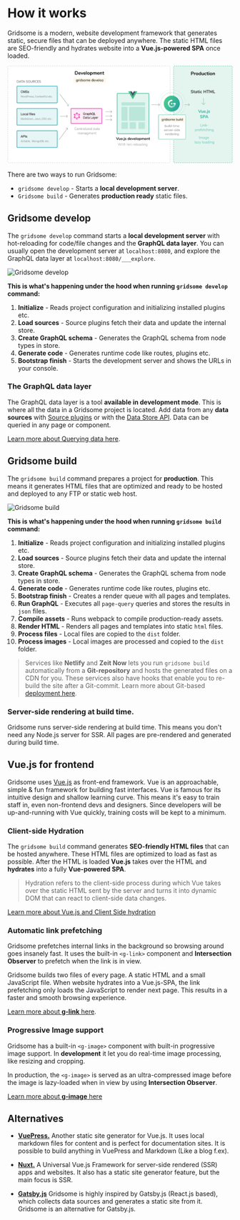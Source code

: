 # How it works

Gridsome is a modern, website development framework that generates static, secure files that can be deployed anywhere. The static HTML files are SEO-friendly and hydrates website into a <strong>Vue.js-powered SPA</strong> once loaded.

![How it works](./images/how-it-works.png)

There are two ways to run Gridsome:

- `gridsome develop` - Starts a **local development server**.
- `Gridsome build` - Generates **production ready** static files.


## Gridsome develop

The `gridsome develop` command starts a **local development server** with hot-reloading for code/file changes and the **GraphQL data layer**. You can usually open the development server at `localhost:8080`, and explore the GraphQL data layer at `localhost:8080/___explore`.

![Gridsome develop](./images/gridsome-develop.gif)

**This is what's happening under the hood when running `gridsome develop` command:**

1. **Initialize** - Reads project configuration and initializing installed plugins etc.
2. **Load sources** - Source plugins fetch their data and update the internal store.
3. **Create GraphQL schema** - Generates the GraphQL schema from node types in store.
4. **Generate code** - Generates runtime code like routes, plugins etc.
5. **Bootstrap finish** - Starts the development server and shows the URLs in your console.

### The GraphQL data layer
The GraphQL data layer is a tool **available in development mode**. This is where all the data in a Gridsome project is located. Add data from any **data sources** with [Source plugins](/plugins) or with the [Data Store API](/docs/data-store-api). Data can be queried in any page or component.

[Learn more about Querying data here](/docs/data-query-data).


## Gridsome build

The `gridsome build` command prepares a project for **production**. This means it generates HTML files that are optimized and ready to be hosted and deployed to any FTP or static web host.

![Gridsome build](./images/gridsome-build.gif)

**This is what's happening under the hood when running `gridsome build` command:**

1. **Initialize** - Reads project configuration and initializing installed plugins etc.
2. **Load sources** - Source plugins fetch their data and update the internal store.
3. **Create GraphQL schema** - Generates the GraphQL schema from node types in store.
4. **Generate code** - Generates runtime code like routes, plugins etc.
5. **Bootstrap finish** - Creates a render queue with all pages and templates.
6. **Run GraphQL** - Executes all `page-query` queries and stores the results in `json` files.
7. **Compile assets** - Runs webpack to compile production-ready assets.
8. **Render HTML** - Renders all pages and templates into static `html` files.
9. **Process files** - Local files are copied to the `dist` folder.
10. **Process images** - Local images are processed and copied to the `dist` folder.


> Services like **Netlify** and **Zeit Now** lets you run `gridsome build` automatically from a **Git-repository** and hosts the generated files on a CDN for you. These services also have hooks that enable you to re-build the site after a Git-commit. Learn more about Git-based [deployment here](/docs/deployment).

### Server-side rendering at build time.
Gridsome runs server-side rendering at build time. This means you don't need any Node.js server for SSR. All pages are pre-rendered and generated during build time.


## Vue.js for frontend

Gridsome uses [Vue.js](https://vuejs.org/) as front-end framework. Vue is an approachable, simple & fun framework for building fast interfaces. Vue is famous for its intuitive design and shallow learning curve. This means it's easy to train staff in, even non-frontend devs and designers. Since developers will be up-and-running with Vue quickly, training costs will be kept to a minimum.


### Client-side Hydration
The `gridsome build` command generates **SEO-friendly HTML files** that can be hosted anywhere. These HTML files are optimized to load as fast as possible. After the HTML is loaded **Vue.js** takes over the HTML and **hydrates** into a fully **Vue-powered SPA**.

>  Hydration refers to the client-side process during which Vue takes over the static HTML sent by the server and turns it into dynamic DOM that can react to client-side data changes.

[Learn more about Vue.js and Client Side hydration](https://ssr.vuejs.org/guide/hydration.html)


### Automatic link prefetching
Gridsome prefetches internal links in the background so browsing around goes insanely fast. It uses the built-in `<g-link>` component and **Intersection Observer** to prefetch when the link is in view. 

Gridsome builds two files of every page. A static HTML and a small JavaScript file. When website hydrates into a Vue.js-SPA, the link prefetching only loads the JavaScript to render next page. This results in a faster and smooth browsing experience.

[Learn more about **g-link** here](/docs/linking).

### Progressive Image support
Gridsome has a built-in `<g-image>` component with built-in progressive image support. In **development** it let you do real-time image processing, like resizing and cropping.

In production, the `<g-image>` is served as an ultra-compressed image before the image is lazy-loaded when in view by using **Intersection Observer**.

[Learn more about **g-image** here](/docs/images)


## Alternatives

-    **[VuePress.](https://vuepress.vuejs.org/)** Another static site generator for Vue.js. It uses local markdown files for content and is perfect for documentation sites. It is possible to build anything in VuePress and Markdown (Like a blog f.ex).

-    **[Nuxt.](https://nuxtjs.org/)** A Universal Vue.js Framework for server-side rendered (SSR) apps and websites. It also has a static site generator feature, but the main focus is SSR.

-	**[Gatsby.js](https://www.gatsbyjs.org/)**  Gridsome is highly inspired by Gatsby.js (React.js based), which collects data sources and generates a static site from it. Gridsome is an alternative for Gatsby.js.

